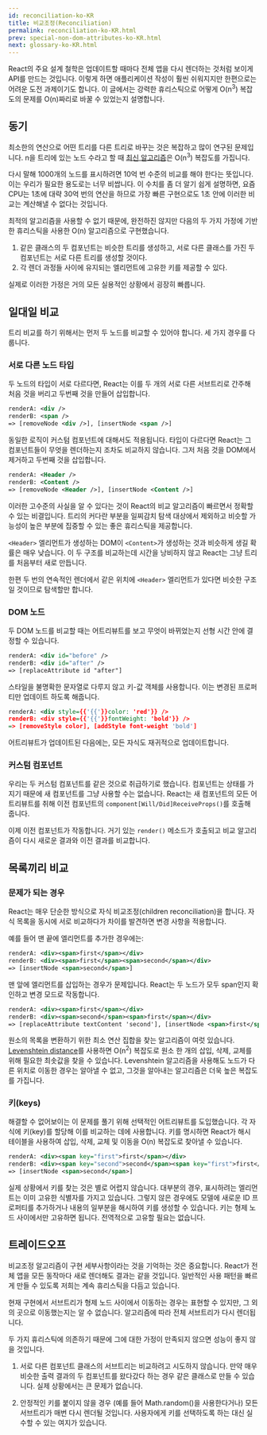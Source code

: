 ```yaml
---
id: reconciliation-ko-KR
title: 비교조정(Reconciliation)
permalink: reconciliation-ko-KR.html
prev: special-non-dom-attributes-ko-KR.html
next: glossary-ko-KR.html
---
```


React의 주요 설계 철학은 업데이트할 때마다 전체 앱을 다시 렌더하는 것처럼 보이게 API를 만드는 것입니다. 이렇게 하면 애플리케이션 작성이 훨씬 쉬워지지만 한편으로는 어려운 도전 과제이기도 합니다. 이 글에서는 강력한 휴리스틱으로 어떻게 O(n<sup>3</sup>) 복잡도의 문제를 O(n)짜리로 바꿀 수 있었는지 설명합니다.


## 동기

최소한의 연산으로 어떤 트리를 다른 트리로 바꾸는 것은 복잡하고 많이 연구된 문제입니다. n을 트리에 있는 노드 수라고 할 때 [최신 알고리즘](http://grfia.dlsi.ua.es/ml/algorithms/references/editsurvey_bille.pdf)은 O(n<sup>3</sup>) 복잡도를 가집니다.

다시 말해 1000개의 노드를 표시하려면 10억 번 수준의 비교를 해야 한다는 뜻입니다. 이는 우리가 필요한 용도로는 너무 비쌉니다. 이 수치를 좀 더 알기 쉽게 설명하면, 요즘 CPU는 1초에 대략 30억 번의 연산을 하므로 가장 빠른 구현으로도 1초 안에 이러한 비교는 계산해낼 수 없다는 것입니다.

최적의 알고리즘을 사용할 수 없기 때문에, 완전하진 않지만 다음의 두 가지 가정에 기반한 휴리스틱을 사용한 O(n) 알고리즘으로 구현했습니다.

1. 같은 클래스의 두 컴포넌트는 비슷한 트리를 생성하고, 서로 다른 클래스를 가진 두 컴포넌트는 서로 다른 트리를 생성할 것이다.
2. 각 렌더 과정들 사이에 유지되는 엘리먼트에 고유한 키를 제공할 수 있다.

실제로 이러한 가정은 거의 모든 실용적인 상황에서 굉장히 빠릅니다.


## 일대일 비교

트리 비교를 하기 위해서는 먼저 두 노드를 비교할 수 있어야 합니다. 세 가지 경우를 다룹니다.


### 서로 다른 노드 타입

두 노드의 타입이 서로 다르다면, React는 이를 두 개의 서로 다른 서브트리로 간주해 처음 것을 버리고 두번째 것을 만들어 삽입합니다.

```xml
renderA: <div />
renderB: <span />
=> [removeNode <div />], [insertNode <span />]
```

동일한 로직이 커스텀 컴포넌트에 대해서도 적용됩니다. 타입이 다르다면 React는 그 컴포넌트들이 무엇을 렌더하는지 조차도 비교하지 않습니다. 그저 처음 것을 DOM에서 제거하고 두번째 것을 삽입합니다.

```xml
renderA: <Header />
renderB: <Content />
=> [removeNode <Header />], [insertNode <Content />]
```

이러한 고수준의 사실을 알 수 있다는 것이 React의 비교 알고리즘이 빠르면서 정확할 수 있는 비결입니다. 트리의 커다란 부분을 일찌감치 탐색 대상에서 제외하고 비슷할 가능성이 높은 부분에 집중할 수 있는 좋은 휴리스틱을 제공합니다.

`<Header>` 엘리먼트가 생성하는 DOM이 `<Content>`가 생성하는 것과 비슷하게 생길 확률은 매우 낮습니다. 이 두 구조를 비교하는데 시간을 낭비하지 않고 React는 그냥 트리를 처음부터 새로 만듭니다.

한편 두 번의 연속적인 렌더에서 같은 위치에 `<Header>` 엘리먼트가 있다면 비슷한 구조일 것이므로 탐색할만 합니다.


### DOM 노드

두 DOM 노드를 비교할 때는 어트리뷰트를 보고 무엇이 바뀌었는지 선형 시간 안에 결정할 수 있습니다.

```xml
renderA: <div id="before" />
renderB: <div id="after" />
=> [replaceAttribute id "after"]
```

스타일을 불명확한 문자열로 다루지 않고 키-값 객체를 사용합니다. 이는 변경된 프로퍼티만 업데이트 하도록 해줍니다.

```xml
renderA: <div style={{'{{'}}color: 'red'}} />
renderB: <div style={{'{{'}}fontWeight: 'bold'}} />
=> [removeStyle color], [addStyle font-weight 'bold']
```

어트리뷰트가 업데이트된 다음에는, 모든 자식도 재귀적으로 업데이트합니다.


### 커스텀 컴포넌트

우리는 두 커스텀 컴포넌트를 같은 것으로 취급하기로 했습니다. 컴포넌트는 상태를 가지기 때문에 새 컴포넌트를 그냥 사용할 수는 없습니다. React는 새 컴포넌트의 모든 어트리뷰트를 취해 이전 컴포넌트의 `component[Will/Did]ReceiveProps()`를 호출해 줍니다.

이제 이전 컴포넌트가 작동합니다. 거기 있는 `render()` 메소드가 호출되고 비교 알고리즘이 다시 새로운 결과와 이전 결과를 비교합니다.


## 목록끼리 비교

### 문제가 되는 경우

React는 매우 단순한 방식으로 자식 비교조정(children reconciliation)을 합니다. 자식 목록을 동시에 서로 비교하다가 차이를 발견하면 변경 사항을 적용합니다.

예를 들어 맨 끝에 엘리먼트를 추가한 경우에는:

```xml
renderA: <div><span>first</span></div>
renderB: <div><span>first</span><span>second</span></div>
=> [insertNode <span>second</span>]
```

맨 앞에 엘리먼트를 삽입하는 경우가 문제입니다. React는 두 노드가 모두 span인지 확인하고 변경 모드로 작동합니다.

```xml
renderA: <div><span>first</span></div>
renderB: <div><span>second</span><span>first</span></div>
=> [replaceAttribute textContent 'second'], [insertNode <span>first</span>]
```

원소의 목록을 변환하기 위한 최소 연산 집합을 찾는 알고리즘이 여럿 있습니다. [Levenshtein distance](http://en.wikipedia.org/wiki/Levenshtein_distance)를 사용하면 O(n<sup>2</sup>) 복잡도로 원소 한 개의 삽입, 삭제, 교체를 위해 필요한 최솟값을 찾을 수 있습니다. Levenshtein 알고리즘을 사용해도 노드가 다른 위치로 이동한 경우는 알아낼 수 없고, 그것을 알아내는 알고리즘은 더욱 높은 복잡도를 가집니다.

### 키(keys)

해결할 수 없어보이는 이 문제를 풀기 위해 선택적인 어트리뷰트를 도입했습니다. 각 자식에 키(key)를 할당해 이를 비교하는 데에 사용합니다. 키를 명시하면 React가 해시 테이블을 사용하여 삽입, 삭제, 교체 및 이동을 O(n) 복잡도로 찾아낼 수 있습니다.


```xml
renderA: <div><span key="first">first</span></div>
renderB: <div><span key="second">second</span><span key="first">first</span></div>
=> [insertNode <span>second</span>]
```

실제 상황에서 키를 찾는 것은 별로 어렵지 않습니다. 대부분의 경우, 표시하려는 엘리먼트는 이미 고유한 식별자를 가지고 있습니다. 그렇지 않은 경우에도 모델에 새로운 ID 프로퍼티를 추가하거나 내용의 일부분을 해시하여 키를 생성할 수 있습니다. 키는 형제 노드 사이에서만 고유하면 됩니다. 전역적으로 고유할 필요는 없습니다.


## 트레이드오프

비교조정 알고리즘이 구현 세부사항이라는 것을 기억하는 것은 중요합니다. React가 전체 앱을 모든 동작마다 새로 렌더해도 결과는 같을 것입니다. 일반적인 사용 패턴을 빠르게 만들 수 있도록 저희는 계속 휴리스틱을 다듬고 있습니다.

현재 구현에서 서브트리가 형제 노드 사이에서 이동하는 경우는 표현할 수 있지만, 그 외의 곳으로 이동했는지는 알 수 없습니다. 알고리즘에 따라 전체 서브트리가 다시 렌더됩니다.

두 가지 휴리스틱에 의존하기 때문에 그에 대한 가정이 만족되지 않으면 성능이 좋지 않을 것입니다.

1. 서로 다른 컴포넌트 클래스의 서브트리는 비교하려고 시도하지 않습니다. 만약 매우 비슷한 출력 결과의 두 컴포넌트를 왔다갔다 하는 경우 같은 클래스로 만들 수 있습니다. 실제 상황에서는 큰 문제가 없습니다.

2. 안정적인 키를 붙이지 않을 경우 (예를 들어 Math.random()을 사용한다거나) 모든 서브트리가 매번 다시 렌더될 것입니다. 사용자에게 키를 선택하도록 하는 대신 실수할 수 있는 여지가 있습니다.
